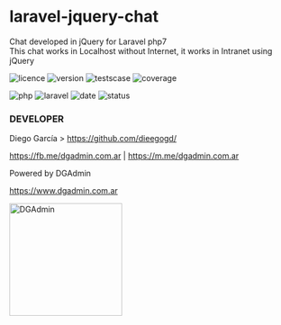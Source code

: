 # laravel-jquery-chat
Chat developed in jQuery for Laravel php7<br>
This chat works in Localhost without Internet, it works in Intranet using jQuery

![licence](https://img.shields.io/badge/licencia-MIT-red.svg?style=plastic)
![version](https://img.shields.io/badge/version-v0.0.0-blue.svg?style=plastic)
![testscase](https://img.shields.io/badge/testcase-0-green.svg?style=plastic)
![coverage](https://img.shields.io/badge/coverage-%250-yellow.svg?style=plastic)

![php](https://img.shields.io/badge/php->=7.1-yellow.svg?style=plastic)
![laravel](https://img.shields.io/badge/laravel-5.7.28-yellow.svg?style=plastic)
![date](https://img.shields.io/date/1557925074.svg?style=plastic)
![status](https://img.shields.io/badge/status-down-green.svg?style=plastic)

### DEVELOPER

Diego García > https://github.com/dieegogd/

<a rel="nofollow" target="_blank" href="https://fb.me/dgadmin.com.ar">https://fb.me/dgadmin.com.ar</a> |
<a rel="nofollow" target="_blank" href="https://m.me/dgadmin.com.ar">https://m.me/dgadmin.com.ar</a>

Powered by DGAdmin

<a target="_blank" href="https://www.dgadmin.com.ar">https://www.dgadmin.com.ar</a>

<img src="https://www.dgadmin.com.ar/images/logo-slider-old.png" width="200" alt="DGAdmin">
